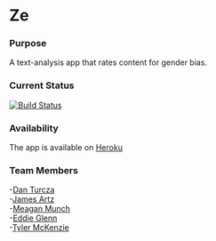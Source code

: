 # Ze

### Purpose
A text-analysis app that rates content for gender bias.


### Current Status

[![Build Status](https://travis-ci.org/datu925/ze.svg?branch=master)](https://travis-ci.org/datu925/ze)


### Availability

The app is available on [Heroku](https://projectze.herokuapp.com)

### Team Members  
  -[Dan Turcza](https://github.com/datu925)  
  -[James Artz](https://github.com/jelliotartz)  
  -[Meagan Munch](https://github.com/meaganelizabeth)  
  -[Eddie Glenn](https://github.com/glen0071)  
  -[Tyler McKenzie](https://github.com/TylerMcKenzie)  